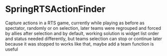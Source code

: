 # SpringRTSActionFinder
Capture actions in a RTS game, currently while playing as before as spectator, randomly or on selection, later teams were regrouped and forced by allies after selection and by default, working solution is widget list order and status needed differently, but teams selection can stop or continue later because it was stopped to works like that, maybe add a team function is useful

